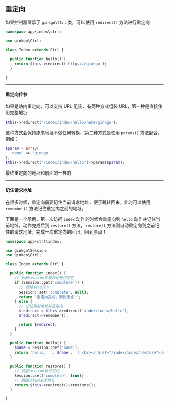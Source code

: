 ## 重定向

如果控制器继承了 `ginkgo\Ctrl` 类，可以使用 `redirect()` 方法进行重定向

``` php
namespace app\index\ctrl;

use ginkgo\Ctrl;

class Index extends Ctrl {

  public function hello() {
    return $this->redirect('https://ginkgo');
  }

}
```

----------

#### 重定向传参

如果是站内重定向，可以支持 URL 组装，有两种方式组装 URL，第一种是直接使用完整地址

``` php
$this->redirect('/index/index/hello/name/ginkgo');
```

这种方式会保持原来地址不做任何转换，第二种方式是使用 `params()` 方法配合，例如：

``` php
$param = array(
  'name' => 'ginkgo'
);
$this->redirect('/index/index/hello')->param($param);
```

最终重定向的地址和前面的一样的

----------

#### 记住请求地址

在很多时候，重定向需要记住当前请求地址，便于跳转回来。此时可以使用 `remember()` 方法记住重定向之前的地址。

下面是一个示例，第一次访问 `index` 动作的时候会重定向到 `hello` 动作并记住当前地址，动作完成后到 `restore()` 方法，`restore()` 方法则自动重定向到之前记住的请求地址，完成一次重定向的回归，回到原点！

``` php
namespace app\ctrl\index;

use ginkgo\Session;
use ginkgo\Ctrl;

class Index extends Ctrl {

  public function index() {
    // 判断session完成标记是否存在
    if (Session::get('complete')) {
      // 删除session
      Session::set('complete', null);
      return '重定向完成，回到原点!';
    } else {
      // 记住当前地址并重定向
      $redirect = $this->redirect('index/index/hello');
      $redirect->remember();

      return $redirect;
    }
  }

  public function hello() {
    $name = Session::get('name');
    return 'hello, ' . $name . '! <br><a href="/index/index/restore">点击回到来源地址</a>';
  }

  public function restore() {
    // 设置session标记完成
    Session::set('complete', true);
    // 跳回之前的来源地址
    return $this->redirect()->restore();
  }

}
```
